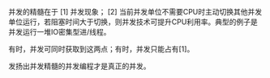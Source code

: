 并发的精髓在于
[1] 并发现象；
[2] 当前并发单位不需要CPU时主动切换其他并发单位运行，若阻塞时间大于切换，则并发技术可提升CPU利用率。典型的例子是并发运行一堆IO密集型进/线程。

有时，并发可同时获取到这两点；有时，并发只能占有[1]。

发扬出并发精髓的并发编程才是真正的并发。